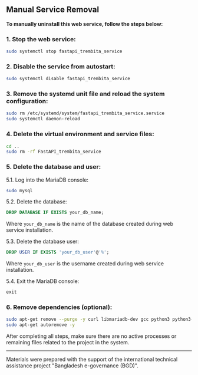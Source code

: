 ## Manual Service Removal

**To manually uninstall this web service, follow the steps below:**

### 1. Stop the web service:

```bash
sudo systemctl stop fastapi_trembita_service
```

### 2. Disable the service from autostart:

```bash
sudo systemctl disable fastapi_trembita_service
```

### 3. Remove the systemd unit file and reload the system configuration:

```bash
sudo rm /etc/systemd/system/fastapi_trembita_service.service
sudo systemctl daemon-reload
```

### 4. Delete the virtual environment and service files:

```bash
cd ..
sudo rm -rf FastAPI_trembita_service
```

### 5. Delete the database and user:
5.1.	Log into the MariaDB console:
```bash
sudo mysql
```
5.2.	Delete the database:
```sql
DROP DATABASE IF EXISTS your_db_name;
```
Where `your_db_name` is the name of the database created during web service installation.

5.3.	Delete the database user:
```sql
DROP USER IF EXISTS 'your_db_user'@'%';
```
Where `your_db_user` is the username created during web service installation.

5.4.	Exit the MariaDB console:
```sql
exit
```

### 6. Remove dependencies (optional):

```bash
sudo apt-get remove --purge -y curl libmariadb-dev gcc python3 python3-venv python3-dev git mariadb-server
sudo apt-get autoremove -y
```

After completing all steps, make sure there are no active processes or remaining files related to the project in the system.

---

Materials were prepared with the support of the international technical assistance project "Bangladesh e-governance (BGD)".